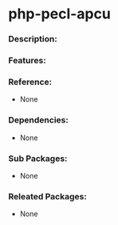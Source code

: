 # php-pecl-apcu

### Description:


### Features:


### Reference:
* None

### Dependencies:
* None

### Sub Packages:
* None

### Releated Packages:
* None
